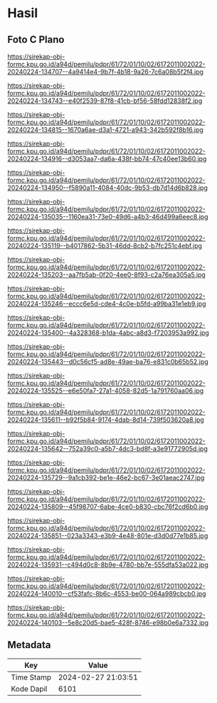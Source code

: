 # Hasil

## Foto C Plano

https://sirekap-obj-formc.kpu.go.id/a94d/pemilu/pdpr/61/72/01/10/02/6172011002022-20240224-134707--4a9414e4-9b7f-4b18-9a26-7c6a08b5f2f4.jpg

https://sirekap-obj-formc.kpu.go.id/a94d/pemilu/pdpr/61/72/01/10/02/6172011002022-20240224-134743--e40f2539-87f8-41cb-bf56-58fdd12838f2.jpg

https://sirekap-obj-formc.kpu.go.id/a94d/pemilu/pdpr/61/72/01/10/02/6172011002022-20240224-134815--1670a6ae-d3a1-4721-a943-342b592f8b16.jpg

https://sirekap-obj-formc.kpu.go.id/a94d/pemilu/pdpr/61/72/01/10/02/6172011002022-20240224-134916--d3053aa7-da6a-438f-bb74-47c40ee13b60.jpg

https://sirekap-obj-formc.kpu.go.id/a94d/pemilu/pdpr/61/72/01/10/02/6172011002022-20240224-134950--f5890a11-4084-40dc-9b53-db7d14d6b828.jpg

https://sirekap-obj-formc.kpu.go.id/a94d/pemilu/pdpr/61/72/01/10/02/6172011002022-20240224-135035--1160ea31-73e0-49d6-a4b3-46d499a6eec8.jpg

https://sirekap-obj-formc.kpu.go.id/a94d/pemilu/pdpr/61/72/01/10/02/6172011002022-20240224-135119--b4017862-5b31-46dd-8cb2-b7fc251c4ebf.jpg

https://sirekap-obj-formc.kpu.go.id/a94d/pemilu/pdpr/61/72/01/10/02/6172011002022-20240224-135203--aa7fb5ab-0f20-4ee0-8f93-c2a76ea305a5.jpg

https://sirekap-obj-formc.kpu.go.id/a94d/pemilu/pdpr/61/72/01/10/02/6172011002022-20240224-135246--eccc6e5d-cde4-4c0e-b5fd-a99ba31e1eb9.jpg

https://sirekap-obj-formc.kpu.go.id/a94d/pemilu/pdpr/61/72/01/10/02/6172011002022-20240224-135400--4a328368-b1da-4abc-a8d3-f7203953a992.jpg

https://sirekap-obj-formc.kpu.go.id/a94d/pemilu/pdpr/61/72/01/10/02/6172011002022-20240224-135443--d0c56cf5-ad8e-49ae-ba76-e831c0b65b52.jpg

https://sirekap-obj-formc.kpu.go.id/a94d/pemilu/pdpr/61/72/01/10/02/6172011002022-20240224-135525--e6e50fa7-27a1-4058-82d5-1a791760aa06.jpg

https://sirekap-obj-formc.kpu.go.id/a94d/pemilu/pdpr/61/72/01/10/02/6172011002022-20240224-135611--b92f5b84-9174-4dab-8d14-739f503620a8.jpg

https://sirekap-obj-formc.kpu.go.id/a94d/pemilu/pdpr/61/72/01/10/02/6172011002022-20240224-135642--752a39c0-a5b7-4dc3-bd8f-a3e91772905d.jpg

https://sirekap-obj-formc.kpu.go.id/a94d/pemilu/pdpr/61/72/01/10/02/6172011002022-20240224-135729--9a1cb392-be1e-46e2-bc67-3e01aeac2747.jpg

https://sirekap-obj-formc.kpu.go.id/a94d/pemilu/pdpr/61/72/01/10/02/6172011002022-20240224-135809--45f98707-6abe-4ce0-b830-cbc76f2cd6b0.jpg

https://sirekap-obj-formc.kpu.go.id/a94d/pemilu/pdpr/61/72/01/10/02/6172011002022-20240224-135851--023a3343-e3b9-4e48-801e-d3d0d77e1b85.jpg

https://sirekap-obj-formc.kpu.go.id/a94d/pemilu/pdpr/61/72/01/10/02/6172011002022-20240224-135931--c494d0c8-8b9e-4780-bb7e-555dfa53a022.jpg

https://sirekap-obj-formc.kpu.go.id/a94d/pemilu/pdpr/61/72/01/10/02/6172011002022-20240224-140010--cf53fafc-8b6c-4553-be00-064a989cbcb0.jpg

https://sirekap-obj-formc.kpu.go.id/a94d/pemilu/pdpr/61/72/01/10/02/6172011002022-20240224-140103--5e8c20d5-bae5-428f-8746-e98b0e6a7332.jpg


## Metadata

| Key        | Value               |
| ---------- | ------------------- |
| Time Stamp | 2024-02-27 21:03:51 |
| Kode Dapil | 6101                |



